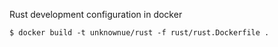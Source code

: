 
Rust development configuration in docker

```shell
$ docker build -t unknownue/rust -f rust/rust.Dockerfile .
```
